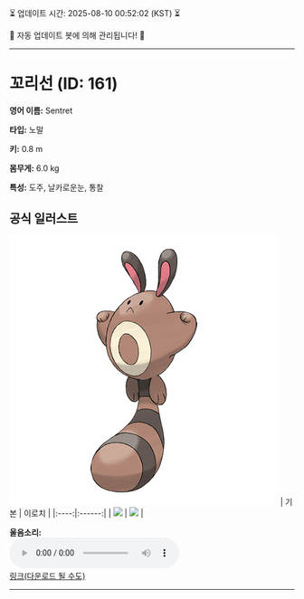
⏳ 업데이트 시간: 2025-08-10 00:52:02 (KST) ⏳

🤖 자동 업데이트 봇에 의해 관리됩니다! 🤖

---

# 꼬리선 (ID: 161)
**영어 이름:** Sentret

**타입:** 노말

**키:** 0.8 m

**몸무게:** 6.0 kg

**특성:** 도주, 날카로운눈, 통찰

## 공식 일러스트
![](https://raw.githubusercontent.com/PokeAPI/sprites/master/sprites/pokemon/other/official-artwork/161.png)
| 기본 | 이로치 |
|:----:|:------:|
| <img src="http://play.pokemonshowdown.com/sprites/ani/sentret.gif" width="200"> | <img src="http://play.pokemonshowdown.com/sprites/ani-shiny/sentret.gif" width="200"> |

**울음소리:**<br><audio controls src="https://raw.githubusercontent.com/PokeAPI/cries/main/cries/pokemon/latest/161.ogg"></audio><br> [링크(다운로드 될 수도)](https://raw.githubusercontent.com/PokeAPI/cries/main/cries/pokemon/latest/161.ogg)


---
